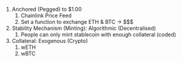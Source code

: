 1. Anchored (Pegged) to $1.00
    1. Chainlink Price Feed
    2. Set a function to exchange ETH & BTC -> $$$
2. Stability Mechanism (Minting): Algorithmic (Decentralised)
    1. People can only mint stablecoin with enough collateral (coded)
3. Collateral: Exogenous (Crypto)
    1. wETH
    2. wBTC
